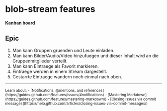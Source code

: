 # blob-stream features

**[Kanban board](https://huboard.com/blob-stream/features/)**

## Epic

1. Man kann Gruppen gruenden und Leute einladen.
2. Man kann Bilder/Audio/Video hinzufuegen und dieser Inhalt wird an die Gruppenmitglieder verteilt.
3. Man kann Eintraege als Favorit markieren.
4. Eintraege werden in einem Stream dargestellt.
5. Gestarrte Eintraege wandern noch einmal nach oben.

***

<small>
Learn about:
- [Notifications, @mentions, and references](https://guides.github.com/features/issues/#notifications)
- [Mastering Markdown](https://guides.github.com/features/mastering-markdown/)
- [Closing issues via commit messages](https://help.github.com/articles/closing-issues-via-commit-messages/)
</small>
